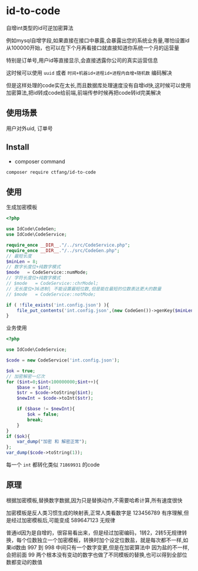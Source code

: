 # id-to-code


自增int类型的id可逆加密算法

例如mysql自增字段,如果直接在接口中暴露,会暴露出您的系统业务量,哪怕设置id从100000开始，也可以在下个月再看接口就直接知道你系统一个月的运营量

特别是订单号,用户id等直接显示,会直接透露你公司的真实运营信息

这时候可以使用 `uuid` 或者 `时间+机器id+进程id+进程内自增+随机数` 编码解决

但是这样处理的code实在太长,而且数据库处理速度没有自增id快,这时候可以使用加密算法,把id转成code给前端,前端传参时候再把code转id完美解决

## 使用场景

用户对外uid, 订单号

## Install

- composer command

```bash
composer require ctfang/id-to-code
```

## 使用

生成加密模板
```php
<?php

use IdCode\CodeGen;
use IdCode\CodeService;

require_once __DIR__."/../src/CodeService.php";
require_once __DIR__."/../src/CodeGen.php";
// 最短长度
$minLen = 8;
// 数字长度位+纯数字模式
$mode   = CodeService::numMode;
// 字符长度位+纯数字模式
// $mode   = CodeService::chrModel;
// 无长度位+36进制| 不能设置最短位数,但是能在最短的位数表达更大的数量
// $mode   = CodeService::notMode;

if ( !file_exists('int.config.json') ){
    file_put_contents('int.config.json',(new CodeGen())->genKey($minLen,$mode));
}

```

业务使用

```php
<?php

use IdCode\CodeService;

$code = new CodeService('int.config.json');

$ok = true;
// 加密解密一亿次
for ($int=0;$int<100000000;$int++){
    $base = $int;
    $str = $code->toString($int); 
    $newInt = $code->toInt($str);

    if ($base != $newInt){
        $ok = false;
        break;
    }
}
if ($ok){
    var_dump("加密 和 解密正常");
};
var_dump($code->toString(1));
```
每一个 `int` 都转化类似 `71869931` 的code

## 原理

 根据加密模板,替换数字数据,因为只是替换动作,不需要哈希计算,所有速度很快
 
 加密模板是反人类习惯生成的映射表,正常人类看数字是 123456789 有序理解,但是经过加密模板后,可能变成 589647123 无规律
 
 普通id因为是自增的，很容易看出来，但是经过加密编码，1转2，2转5无规律转换，每个位数独立一个加密模板，转换时加个设定位数盐，就是每次都不一样,如果id数由 997 到 998 中间只有一个数字变更,但是在加密算法中 因为盐的不一样,会把前面 99 两个根本没有变动的数字也做了不同模板的替换,也可以得到全部位数都变动的数值
